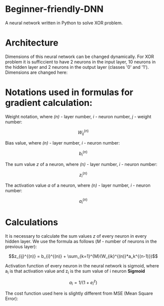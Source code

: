 # Beginner-friendly-DNN
A neural network written in Python to solve XOR problem.

# Architecture
Dimensions of this neural network can be changed dynamically. For XOR problem it is sufficcient to have 2 neurons in the input layer, 10 neurons in the hidden layer and 2 neurons in the output layer (classes '0' and '1'). Dimensions are changed here:

# Notations used in formulas for gradient calculation:

Weight notation, where _(n)_ - layer number, _i_ - neuron number, _j_ - weight number:
```math
W_{ij}^{(n)}
```
Bias value, where _(n)_ - layer number, _i_ - neuron number:
```math
b_{i}^{(n)}
```
The sum value _z_ of a neuron, where _(n)_ - layer number, _i_ - neuron number:
```math
z_{i}^{(n)}
```
The activation value _a_ of a neuron, where _(n)_ - layer number, _i_ - neuron number:
```math
a_{i}^{(n)}
```
# Calculations
It is necessary to calculate the sum values _z_ of every neuron in every hidden layer.
We use the formula as follows (_M_ - number of neurons in the previous layer):
```math
z_{ij}^{(n)} = b_{i}^{(n)} + \sum_{k=1}^{M}(W_{ik}^{(n)}*a_k^{(n-1)})
```
Activation function of every neuron in the neural network is sigmoid, where a<sub>i</sub> is that activation value and z<sub>i</sub> is the sum value of i neuron
**Sigmoid**
```math
a_i = 1 / (1 + e^z_i)
```

The cost function used here is slightly different from MSE (Mean Square Error):

